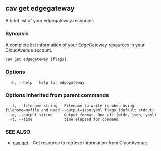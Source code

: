 ## cav get edgegateway

A brief list of your edgegateway resources

### Synopsis

A complete list information of your EdgeGateway resources in your CloudAvenue account.

```
cav get edgegateway [flags]
```

### Options

```
  -h, --help   help for edgegateway
```

### Options inherited from parent commands

```
  -f, --filename string   Filename to write to when using --filename=myfile and need --output=json|yaml flags (default stdout)
  -o, --output string     Output format. One of: (wide, json, yaml)
  -t, --time              time elapsed for command
```

### SEE ALSO

* [cav get](cav_get.md)	 - Get resource to retrieve information from CloudAvenue.


